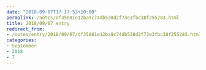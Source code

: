 ```yaml
---
date: "2018-09-07T17:17:53+10:00"
permalink: /notes/df35881e12ba9c74db538d2f73e3fbc38f255283.html
title: 2018/09/07 entry
redirect_from:
- /notes/entry/2018/09/07/df35881e12ba9c74db538d2f73e3fbc38f255283.html
categories:
- September
- 2018
- 7
---
```

